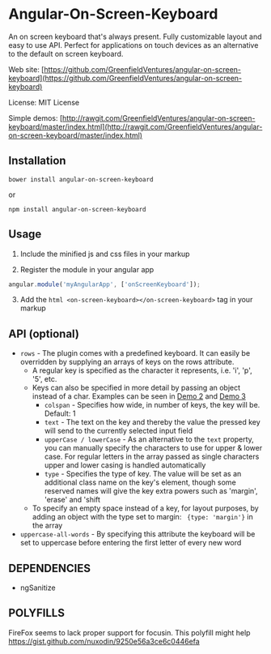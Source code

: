 Angular-On-Screen-Keyboard
===================

An on screen keyboard that's always present. Fully customizable layout and easy to use API.
Perfect for applications on touch devices as an alternative to the default on screen keyboard.  

Web site: [https://github.com/GreenfieldVentures/angular-on-screen-keyboard](https://github.com/GreenfieldVentures/angular-on-screen-keyboard)

License: MIT License

Simple demos: [http://rawgit.com/GreenfieldVentures/angular-on-screen-keyboard/master/index.html](http://rawgit.com/GreenfieldVentures/angular-on-screen-keyboard/master/index.html)


Installation
------------

    bower install angular-on-screen-keyboard
    
or

    npm install angular-on-screen-keyboard


Usage
-----

1. Include the minified js and css files in your markup

2. Register the module in your angular app
```js
angular.module('myAngularApp', ['onScreenKeyboard']);
```

3. Add the ```html <on-screen-keyboard></on-screen-keyboard>``` tag in your markup

API (optional)
--------------
* `rows` - The plugin comes with a predefined keyboard. It can easily be overridden by supplying an arrays of keys on the rows attribute.
    * A regular key is specified as the character it represents, i.e. 'i', 'p', '5', etc.
    * Keys can also be specified in more detail by passing an object instead of a char. Examples can be seen in [Demo 2] and [Demo 3]
        * `colspan` - Specifies how wide, in number of keys, the key will be. Default: 1
        * `text` - The text on the key and thereby the value the pressed key will send to the currently selected input field
        * `upperCase / lowerCase` - As an alternative to the `text` property, you can manually specify the characters to use for upper & lower case. For regular letters in the array passed as single characters upper and lower casing is handled automatically
        * `type` - Specifies the type of key. The value will be set as an additional class name on the key's element, though some reserved names will give the key extra powers such as 'margin', 'erase' and 'shift 
    * To specify an empty space instead of a key, for layout purposes, by adding an object with the type set to margin: ``` {type: 'margin'}``` in the array
* `uppercase-all-words` - By specifying this attribute the keyboard will be set to uppercase before entering the first letter of every new word

[Demo 2]: http://rawgit.com/GreenfieldVentures/angular-on-screen-keyboard/master/demo2.html
[Demo 3]: http://rawgit.com/GreenfieldVentures/angular-on-screen-keyboard/master/demo3.html

DEPENDENCIES
-----------
* ngSanitize

POLYFILLS
---------
FireFox seems to lack proper support for focusin. This polyfill might help
https://gist.github.com/nuxodin/9250e56a3ce6c0446efa

